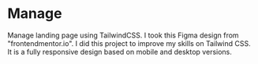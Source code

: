 # Manage
Manage landing page using TailwindCSS. I took this Figma design from "frontendmentor.io". I did this project to improve my skills on Tailwind CSS. It is a fully responsive design based on mobile and desktop versions. 
